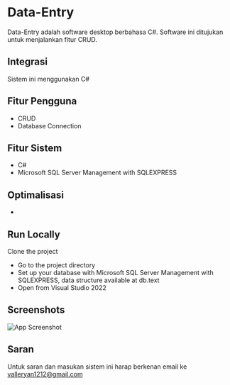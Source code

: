 # Data-Entry

Data-Entry adalah software desktop berbahasa C#. Software ini ditujukan untuk menjalankan fitur CRUD.



## Integrasi
Sistem ini menggunakan C#


## Fitur Pengguna

- CRUD
- Database Connection




## Fitur Sistem

- C#
- Microsoft SQL Server Management with SQLEXPRESS


## Optimalisasi

-

## Run Locally

Clone the project


- Go to the project directory
- Set up your database with Microsoft SQL Server Management with SQLEXPRESS, data structure available at db.text
- Open from Visual Studio 2022



## Screenshots

![App Screenshot](https://i.ibb.co/zsSJk8S/image.png)


## Saran

Untuk saran dan masukan sistem ini harap berkenan email ke valleryan1212@gmail.com
